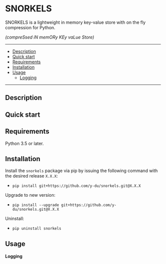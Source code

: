 SNORKELS
=======

SNORKELS is a lightweight in memory key-value store with on the fly compression for Python.

*(compreSsed iN memORy KEy vaLue Store)*

---

+ [Description](#description)
+ [Quick start](#quick-start)
+ [Requirements](#requirements)
+ [Installation](#installation)
+ [Usage](#usage)
    + [Logging](#logging)

---

Description
---


Quick start
---


Requirements
----

Python 3.5 or later.


Installation
----

Install the `snorkels` package via pip by issuing the following command with the desired release `X.X.X`: 

- `pip install git+https://github.com/y-du/snorkels.git@X.X.X` 

Upgrade to new version: 

- `pip install --upgrade git+https://github.com/y-du/snorkels.git@X.X.X`

Uninstall: 

- `pip uninstall snorkels`


Usage
----


#### Logging


